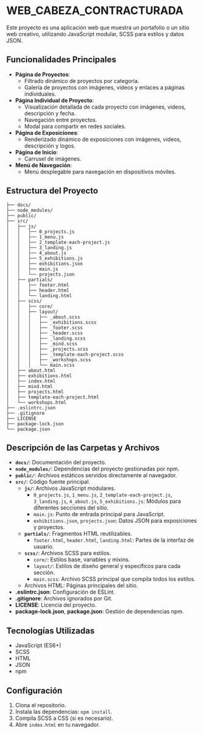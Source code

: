 # WEB_CABEZA_CONTRACTURADA

Este proyecto es una aplicación web que muestra un portafolio o un sitio web creativo, utilizando JavaScript modular, SCSS para estilos y datos JSON.

## Funcionalidades Principales

* **Página de Proyectos**:
    * Filtrado dinámico de proyectos por categoría.
    * Galería de proyectos con imágenes, videos y enlaces a páginas individuales.
* **Página Individual de Proyecto**:
    * Visualización detallada de cada proyecto con imágenes, videos, descripción y fecha.
    * Navegación entre proyectos.
    * Modal para compartir en redes sociales.
* **Página de Exposiciones**:
    * Renderizado dinámico de exposiciones con imágenes, videos, descripción y logos.
* **Página de Inicio**:
    * Carrusel de imágenes.
* **Menú de Navegación**:
    * Menú desplegable para navegación en dispositivos móviles.

## Estructura del Proyecto

```
├── docs/
├── node_modules/
├── public/
├── src/
│   ├── js/
│   │   ├── 0_projects.js
│   │   ├── 1_menu.js
│   │   ├── 2_template-each-project.js
│   │   ├── 3_landing.js
│   │   ├── 4_about.js
│   │   ├── 5_exhibitions.js
│   │   ├── exhibitions.json
│   │   ├── main.js
│   │   └── projects.json
│   ├── partials/
│   │   ├── footer.html
│   │   ├── header.html
│   │   └── landing.html
│   ├── scss/
│   │   ├── core/
│   │   ├── layout/
│   │   │   ├── _about.scss
│   │   │   ├── _exhibitions.scss
│   │   │   ├── _footer.scss
│   │   │   ├── _header.scss
│   │   │   ├── _landing.scss
│   │   │   ├── _mind.scss
│   │   │   ├── _projects.scss
│   │   │   ├── _template-each-project.scss
│   │   │   ├── _workshops.scss
│   │   │   └── main.scss
│   ├── about.html
│   ├── exhibitions.html
│   ├── index.html
│   ├── mind.html
│   ├── projects.html
│   ├── template-each-project.html
│   └── workshops.html
├── .eslintrc.json
├── .gitignore
├── LICENSE
├── package-lock.json
└── package.json

```

## Descripción de las Carpetas y Archivos

* **`docs/`**: Documentación del proyecto.
* **`node_modules/`**: Dependencias del proyecto gestionadas por npm.
* **`public/`**: Archivos estáticos servidos directamente al navegador.
* **`src/`**: Código fuente principal.
    * **`js/`**: Archivos JavaScript modulares.
        * `0_projects.js`, `1_menu.js`, `2_template-each-project.js`, `3_landing.js`, `4_about.js`, `5_exhibitions.js`: Módulos para diferentes secciones del sitio.
        * `main.js`: Punto de entrada principal para JavaScript.
        * `exhibitions.json`, `projects.json`: Datos JSON para exposiciones y proyectos.
    * **`partials/`**: Fragmentos HTML reutilizables.
        * `footer.html`, `header.html`, `landing.html`: Partes de la interfaz de usuario.
    * **`scss/`**: Archivos SCSS para estilos.
        * `core/`: Estilos base, variables y mixins.
        * `layout/`: Estilos de diseño general y específicos para cada sección.
        * `main.scss`: Archivo SCSS principal que compila todos los estilos.
    * Archivos HTML: Páginas principales del sitio.
* **.eslintrc.json**: Configuración de ESLint.
* **.gitignore**: Archivos ignorados por Git.
* **LICENSE**: Licencia del proyecto.
* **package-lock.json**, **package.json**: Gestión de dependencias npm.

## Tecnologías Utilizadas

* JavaScript (ES6+)
* SCSS
* HTML
* JSON
* npm

## Configuración

1.  Clona el repositorio.
2.  Instala las dependencias: `npm install`.
3.  Compila SCSS a CSS (si es necesario).
4.  Abre `index.html` en tu navegador.

